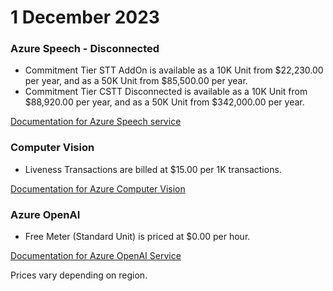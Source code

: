# 1 December 2023

### Azure Speech - Disconnected

- Commitment Tier STT AddOn is available as a 10K Unit from $22,230.00 per year, and as a 50K Unit from $85,500.00 per year.
- Commitment Tier CSTT Disconnected is available as a 10K Unit from $88,920.00 per year, and as a 50K Unit from $342,000.00 per year.

[Documentation for Azure Speech service](https://learn.microsoft.com/en-us/azure/ai-services/speech-service/)

### Computer Vision

- Liveness Transactions are billed at $15.00 per 1K transactions.

[Documentation for Azure Computer Vision](https://learn.microsoft.com/en-us/azure/ai-services/computer-vision/)

### Azure OpenAI

- Free Meter (Standard Unit) is priced at $0.00 per hour.

[Documentation for Azure OpenAI Service](https://learn.microsoft.com/en-us/azure/ai-services/openai/)

Prices vary depending on region.